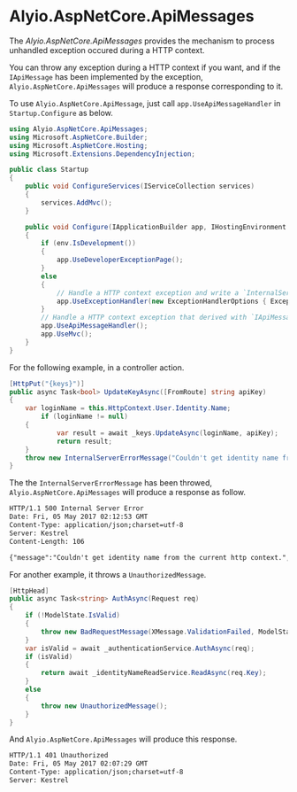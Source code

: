 # Alyio.AspNetCore.ApiMessages
The *Alyio.AspNetCore.ApiMessages* provides the mechanism to process unhandled exception occured during a HTTP context.

You can throw any exception during a HTTP context if you want, and if the `IApiMessage` has been implemented by the exception, `Alyio.AspNetCore.ApiMessages` will produce a response corresponding to it.

To use `Alyio.AspNetCore.ApiMessage`, just call `app.UseApiMessageHandler` in `Startup.Configure` as below.

```cs
using Alyio.AspNetCore.ApiMessages;
using Microsoft.AspNetCore.Builder;
using Microsoft.AspNetCore.Hosting;
using Microsoft.Extensions.DependencyInjection;

public class Startup
{
    public void ConfigureServices(IServiceCollection services)
    {
        services.AddMvc();
    }

    public void Configure(IApplicationBuilder app, IHostingEnvironment env)
    {
        if (env.IsDevelopment())
        {
            app.UseDeveloperExceptionPage();
        }
        else
        {
            // Handle a HTTP context exception and write a `InternalServerErrorMessage` into the `HttpContext.Response`.
            app.UseExceptionHandler(new ExceptionHandlerOptions { ExceptionHandler = ExceptionHandler.WriteUnhandledMessageAsync });
        }
        // Handle a HTTP context exception that derived with `IApiMessage` and write the `IApiMessage.ApiMessage` into `HttpContext.Response`.
        app.UseApiMessageHandler();
        app.UseMvc();
    }
}
```


For the following example, in a controller action.

```cs
[HttpPut("{keys}")]
public async Task<bool> UpdateKeyAsync([FromRoute] string apiKey)
{
    var loginName = this.HttpContext.User.Identity.Name;
        if (loginName != null)
    {
            var result = await _keys.UpdateAsync(loginName, apiKey);
            return result;
    }
    throw new InternalServerErrorMessage("Couldn't get identity name from the current http context.");
}
```

The the `InternalServerErrorMessage` has been throwed, `Alyio.AspNetCore.ApiMessages` will produce a response as follow.

```txt
HTTP/1.1 500 Internal Server Error
Date: Fri, 05 May 2017 02:12:53 GMT
Content-Type: application/json;charset=utf-8
Server: Kestrel
Content-Length: 106

{"message":"Couldn't get identity name from the current http context.","trace_identifier":"0HL4JBDTTIC9R"}
```

For another example, it throws a `UnauthorizedMessage`.

```cs
[HttpHead]
public async Task<string> AuthAsync(Request req)
{
    if (!ModelState.IsValid)
    {
        throw new BadRequestMessage(XMessage.ValidationFailed, ModelState);
    }
    var isValid = await _authenticationService.AuthAsync(req);
    if (isValid)
    {
        return await _identityNameReadService.ReadAsync(req.Key);
    }
    else
    {
        throw new UnauthorizedMessage();
    }
}
```

And `Alyio.AspNetCore.ApiMessages` will produce this response.

```txt
HTTP/1.1 401 Unauthorized
Date: Fri, 05 May 2017 02:07:29 GMT
Content-Type: application/json;charset=utf-8
Server: Kestrel
```
